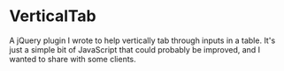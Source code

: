 # VerticalTab
A jQuery plugin I wrote to help vertically tab through inputs in a table. It's just a simple bit of JavaScript that could probably be improved, and I wanted to share with some clients.
